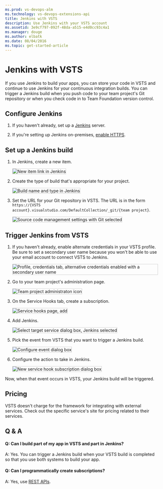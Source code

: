 ```yaml
---
ms.prod: vs-devops-alm
ms.technology: vs-devops-extensions-api
title: Jenkins with VSTS
description: Use Jenkins with your VSTS account
ms.assetid: 3e9cf797-092f-48da-a515-e4d0cc93c4a1
ms.manager: douge
ms.author: elbatk
ms.date: 08/04/2016
ms.topic: get-started-article
---
```


# Jenkins with VSTS

If you use Jenkins to build your apps, you can store your code in VSTS
and continue to use Jenkins for your continuous integration builds.
You can trigger a Jenkins build when you push code to your team project's
Git repository or when you check code in to Team Foundation version control.

## Configure Jenkins

1. If you haven't already, set up a [Jenkins](http://jenkins-ci.org/) server.

2. If you're setting up Jenkins on-premises, [enable HTTPS](https://wiki.jenkins-ci.org/display/JENKINS/Starting+and+Accessing+Jenkins).

## Set up a Jenkins build

1. In Jenkins, create a new item.

   <img alt="New item link in Jenkins" src="./_img/jenkins/new-item.png" style="border: 1px solid #CCCCCC" />

2. Create the type of build that's appropriate for your project.

   <img alt="Build name and type in Jenkins" src="./_img/jenkins/my-build.png" style="border: 1px solid #CCCCCC" />

3. Set the URL for your Git repository in VSTS.
The URL is in the form ```https://{VSTS account}.visualstudio.com/DefaultCollection/_git/{team project}```.

   <img alt="Source code management settings with Git selected" src="./_img/jenkins/source-code-management-settings.png" style="border: 1px solid #CCCCCC" />

## Trigger Jenkins from VSTS 

1. If you haven't already, enable alternate credentials in your VSTS profile.
Be sure to set a secondary user name because you won't be able to use your email account
to connect VSTS to Jenkins.

   <img alt="Profile, credentials tab, alternative credentials enabled with a secondary user name" src="./_img/jenkins/alternate-credentials.png" style="border: 1px solid #CCCCCC" />

2. Go to your team project's administration page.

   <img alt="Team project administraton icon" src="./_img/admin-700.png" style="border: 1px solid #CCCCCC" />

3. On the Service Hooks tab, create a subscription.

   <img alt="Service hooks page, add" src="./_img/add-service-hook.png" style="border: 1px solid #CCCCCC" />

4. Add Jenkins.

   <img alt="Select target service dialog box, Jenkins selected" src="./_img/jenkins/target-service.png" style="border: 1px solid #CCCCCC" />

5. Pick the event from VSTS that you want to trigger a Jenkins build.

   <img alt="Configure event dialog box" src="./_img/jenkins/configure-event.png" style="border: 1px solid #CCCCCC" />

6. Configure the action to take in Jenkins.

   <img alt="New service hook subscription dialog box" src="./_img/jenkins/subscription.png" style="border: 1px solid #CCCCCC" />

Now, when that event occurs in VSTS, your Jenkins build will be triggered.

## Pricing
VSTS doesn't charge for the framework for integrating with external services. Check out the specific service's site
for pricing related to their services. 

## Q & A

<!-- BEGINSECTION class="m-qanda" -->

#### Q: Can I build part of my app in VSTS and part in Jenkins?

A: Yes. You can trigger a Jenkins build when your VSTS build is completed so that you use both systems to build your app.

#### Q: Can I programmatically create subscriptions?

A: Yes, use [REST APIs](../create-subscription.md).

<!-- ENDSECTION -->